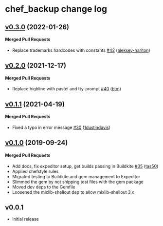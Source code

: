 # chef_backup change log

<!-- latest_release -->
<!-- latest_release -->

<!-- release_rollup -->
<!-- release_rollup -->

<!-- latest_stable_release -->
## [v0.3.0](https://github.com/chef/chef_backup/tree/v0.3.0) (2022-01-26)

#### Merged Pull Requests
- Replace trademarks hardcodes with constants [#42](https://github.com/chef/chef_backup/pull/42) ([aleksey-hariton](https://github.com/aleksey-hariton))
<!-- latest_stable_release -->

## [v0.2.0](https://github.com/chef/chef_backup/tree/v0.2.0) (2021-12-17)

#### Merged Pull Requests
- Replace highline with pastel and tty-prompt [#40](https://github.com/chef/chef_backup/pull/40) ([btm](https://github.com/btm))

## [v0.1.1](https://github.com/chef/chef_backup/tree/v0.1.1) (2021-04-19)

#### Merged Pull Requests
- Fixed a typo in error message [#30](https://github.com/chef/chef_backup/pull/30) ([1dustindavis](https://github.com/1dustindavis))

## [v0.1.0](https://github.com/chef/chef_backup/tree/v0.1.0) (2019-09-24)

#### Merged Pull Requests
- Add docs, fix expeditor setup, get builds passing in Buildkite [#35](https://github.com/chef/chef_backup/pull/35) ([tas50](https://github.com/tas50))
- Applied chefstyle rules
- Migrated testing to Buildkite and gem management to Expeditor
- Slimmed the gem by not shipping test files with the gem package
- Moved dev deps to the Gemfile
- Loosened the mixlib-shellout dep to allow mixlib-shellout 3.x

## v0.0.1

- Initial release